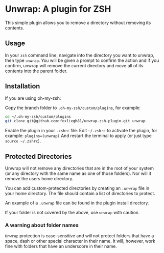# Unwrap: A plugin for ZSH

This simple plugin allows you to remove a directory without removing its contents.

## Usage

In your `zsh` command line, navigate into the directory you want to unwrap,
then type `unwrap`. You will be given a prompt to confirm the action and if you
confirm, unwrap will remove the current directory and move all of its contents
into the parent folder.

## Installation

If you are using oh-my-zsh:

Copy the branch folder to `.oh-my-zsh/custom/plugins`, for example:

```bash
cd ~/.oh-my-zsh/custom/plugins
git clone git@github.com:foxliegh81/unwrap-zsh-plugin.git unwrap
```

Enable the plugin in your `.zshrc` file. Edit `~/.zshrc` to activate the plugin, for example: `plugins=(unwrap)`
And restart the terminal to apply (or just type `source ~/.zshrc`).


## Protected Directories

Unwrap will not remove any directories that are in the root of your system 
(or any directory with the same name as one of those folders). Nor will it 
remove the users home directory.

You can add custom-protected directories by creating an `.unwrap` file in your
home directory. The file should contain a list of directories to protect.

An example of a `.unwrap` file can be found in the plugin install directory.

If your folder is not covered by the above, use `unwrap` with caution.

### A warning about folder names

`Unwrap` protection is case-sensitive and will not protect folders that have a space, dash
or other special character in their name. It will, however, work fine with
folders that have an underscore in their name.

